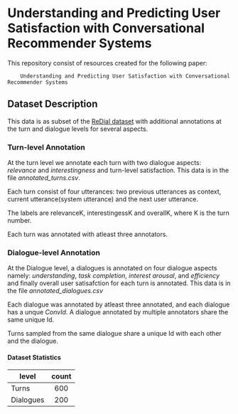 # Understanding and Predicting User Satisfaction with Conversational Recommender Systems


This repository consist of resources created for the following paper:


        Understanding and Predicting User Satisfaction with Conversational Recommender Systems
  

## Dataset Description

This data is as subset of the [ReDial dataset](https://redialdata.github.io/website/) with additional annotations at the turn and dialogue levels for several aspects. 

### Turn-level Annotation

At the turn level we annotate each turn with two dialogue aspects: *relevance* and *interestingness* and turn-level satisfaction. This data is in the file *annotated_turns.csv*.

Each turn consist of four utterances: two previous utterances as context, current utterance(system utterance) and the next user utterance. 

The labels are relevanceK, interestingessK and overallK, where K is the turn number.

Each turn was annotated with atleast three annotators.


### Dialogue-level Annotation

At the Dialogue level, a dialogues is annotated on four dialogue aspects namely: *understanding*, *task completion*, *interest arousal*, and *efficiency* and finally overall user satisafction for each turn is annotated. This data is in the file *annotated_dialogues.csv*

Each dialogue was annotated by atleast three annotated, and each dialogue has a unque *ConvId*. A dialogue annotated by multiple annotators share the same unique Id.

Turns sampled from the same dialogue share a unique Id with each other and the dialogue.

#### Dataset Statistics


| level        | count           | 
| ------------- |:-------------:|
| Turns     | 600 |
| Dialogues     | 200      |   



